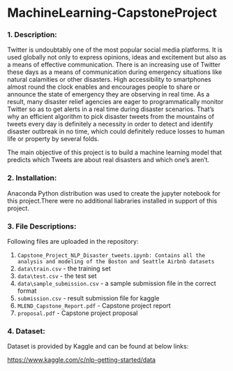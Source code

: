 # MachineLearning-CapstoneProject

### 1. Description:
Twitter is undoubtably one of the most popular social media platforms. It is used globally not only to express opinions, ideas and excitement but also as a means of effective communication. There is an increasing use of Twitter these days as a means of communication during emergency situations like natural calamities or other disasters. High accessibility to smartphones almost round the clock enables and encourages people to share or announce the state of emergency they are observing in real time. As a result, many disaster relief agencies are eager to programmatically monitor Twitter so as to get alerts in a real time during disaster scenarios. That’s why an efficient algorithm to pick disaster tweets from the mountains of tweets every day is definitely a necessity in order to detect and identify disaster outbreak in no time, which could definitely reduce losses to human life or property by several folds.


The main objective of this project is to build a machine learning model that predicts which Tweets are about real disasters and which one’s aren’t. 

### 2. Installation:

Anaconda Python distribution was used to create the jupyter notebook for this project.There were no additional liabraries installed in support of this project.

### 3. File Descriptions:

Following files are uploaded in the repository:

1. `Capstone_Project_NLP_Disaster_tweets.ipynb: Contains all the analysis and modeling of the Boston and Seattle Airbnb datasets`
2. `data\train.csv` - the training set
3. `data\test.csv` - the test set
4. `data\sample_submission.csv` - a sample submission file in the correct format
5. `submission.csv`  - result submission file for kaggle
6. `MLEND_Capstone_Report.pdf` - Capstone project report
7. `proposal.pdf` - Capstone project proposal


### 4. Dataset:

Dataset is provided by Kaggle and can be found at below links:

https://www.kaggle.com/c/nlp-getting-started/data

